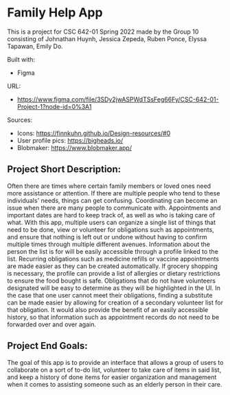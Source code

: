 # Family Help App

This is a project for CSC 642-01 Spring 2022 made by the Group 10 consisting of Johnathan Huynh, Jessica Zepeda, Ruben Ponce, Elyssa Tapawan, Emily Do.

Built with: 
- Figma

URL: 
- https://www.figma.com/file/3SDy2jwASPWdTSsFeg66Fy/CSC-642-01-Project-1?node-id=0%3A1

Sources:
- Icons: 
https://finnkuhn.github.io/Design-resources/#0
- User profile pics:
https://bigheads.io/ 
- Blobmaker:
https://www.blobmaker.app/

## Project Short Description: 

Often there are times where certain family members or loved ones need more assistance or attention. If there are multiple people who tend to these individuals' needs, things can get confusing. Coordinating can become an issue when there are many people to communicate with. Appointments and important dates are hard to keep track of, as well as who is taking care of what. With this app, multiple users can organize a single list of things that need to be done, view or volunteer for obligations such as appointments, and ensure that nothing is left out or undone without having to confirm multiple times through multiple different avenues. Information about the person the list is for will be easily accessible through a profile linked to the list. Recurring obligations such as medicine refills or vaccine appointments are made easier as they can be created automatically. If grocery shopping is necessary, the profile can provide a list of allergies or dietary restrictions to ensure the food bought is safe. Obligations that do not have volunteers designated will be easy to determine as they will be highlighted in the UI. In the case that one user cannot meet their obligations, finding a substitute can be made easier by allowing for creation of a secondary volunteer list for that obligation. It would also provide the benefit of an easily accessible history, so that information such as appointment records do not need to be forwarded over and over again.
 
## Project End Goals: 

The goal of this app is to provide an interface that allows a group of users to collaborate on a sort of to-do list, volunteer to take care of items in said list, and keep a history of done items for easier organization and management when it comes to assisting someone such as an elderly person in their care.
